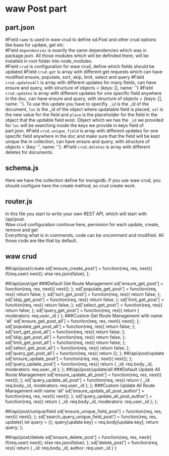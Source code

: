 # waw Post part

## part.json
#Field `name`
is used in waw crud to define sd.Post and other crud options like base for update, get etc.<br>
#Field `dependencies`
is exactly the same dependencies which was in package.json. All those modules which will be definded there, will be installed in root folder into node_modules.<br>
#Field `crud` is configuration for waw crud, define which fields should be updated
#Field `crud.get`
is array with different get requests which can have modified ensure, populate, sort, skip, limit, select and query
#Field `crud.updatesAll`
is array with different updates for many fields, can have ensure and query, with structure of objects = {keys: [], name: ''}
#Field `crud.updates`
is array with different updates for one specific field anywhere in the doc, can have ensure and query, with structure of objects = {keys: [], name: ''}. To use this update you have to specifiy `_id` is the _id of the document, `loc` is the _id of the object where updatable field is placed, `val` is the new value for the field and `place` is the placeholder for the field in the object that the updable field exist. Object which we has the `_id` we provided for `loc` will be searching inside the keys we provide in keys field of part.json.
#Field `crud.unique_field`
is array with different updates for one specific field anywhere in the doc and make sure that the field will be kept unique the in collection, can have ensure and query, with structure of objects = {key: '', name: ''}.
#Field `crud.deletes`
is array with different deletes for documents.

## schema.js
Here we have the collection define for mongodb. If you use waw crud, you should configure here the create method, so crud create work.

## router.js
In this file you start to write your own REST API, which will start with /api/post.<br>
Waw crud configuration continue here, permision for each update, create, remove and get<br>
Everything what is in commends, code can be uncomment and modified. All those code are like that by default.

## waw crud
##/api/post/create
sd['ensure_create_post'] = function(req, res, next){
	if(req.user) next();
	else res.json(false);
};

##/api/post/get
###Default Get Route Management
sd['ensure_get_post'] = function(req, res, next){
	next();
};
sd['populate_get_post'] = function(req, res){
	return false;
};
sd['sort_get_post'] = function(req, res){
	return false;
};
sd['skip_get_post'] = function(req, res){
	return false;
};
sd['limit_get_post'] = function(req, res){
	return false;
};
sd['select_get_post'] = function(req, res){
	return false;
};
sd['query_get_post'] = function(req, res){
	return {
		moderators: req.user._id
	}
};
###Custom Get Route Management with name 'all'
sd['ensure_get_post_all'] = function(req, res, next){
	next();
};
sd['populate_get_post_all'] = function(req, res){
	return false;
};
sd['sort_get_post_all'] = function(req, res){
	return false;
};
sd['skip_get_post_all'] = function(req, res){
	return false;
};
sd['limit_get_post_all'] = function(req, res){
	return false;
};
sd['select_get_post_all'] = function(req, res){
	return false;
};
sd['query_get_post_all'] = function(req, res){
	return {};
};
##/api/post/update
sd['ensure_update_post'] = function(req, res, next){
	next();
};
sd['query_update_post'] = function(req, res){
	return {
		_id: req.body._id,
		moderators: req.user._id
	};
};
##/api/post/update/all
###Default Update All Route Management
sd['ensure_update_all_post'] = function(req, res, next){
	next();
};
sd['query_update_all_post'] = function(req, res){
	return {
		_id: req.body._id,
		moderators: req.user._id
	};
};
###Custom Update All Route Management with name 'all'
sd['ensure_update_all_post_author'] = function(req, res, next){
	next();
};
sd['query_update_all_post_author'] = function(req, res){
	return {
		_id: req.body._id,
		moderators: req.user._id
	};
};

##/api/post/unique/field
sd['ensure_unique_field_post'] = function(req, res, next){
	next();
};
sd['search_query_unique_field_post'] = function(req, res, update){
	let query = {};
	query[update.key] = req.body[update.key];
	return query;
};

##/api/post/delete
sd['ensure_delete_post'] = function(req, res, next){
	if(req.user) next();
	else res.json(false);
};
sd['delete_post'] = function(req, res){
	return {
		_id: req.body._id,
		author: req.user._id
	}
}